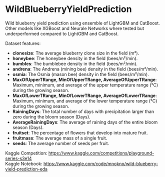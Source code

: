 # WildBlueberryYieldPrediction
Wild blueberry yield prediction using ensemble of LightGBM and CatBoost. Other models like XGBoost and Neurale Networks where tested but underperformed compared to LightGBM and CatBoost.

Dataset features:
- **clonesize**: The average blueberry clone size in the field (m²).
- **honeybee**: The honeybee density in the field (bees/m²/min).
- **bumbles**: The bumblebee density in the field (bees/m²/min).
- **andrena**: The Andrena (mining bee) density in the field (bees/m²/min).
- **osmia**: The Osmia (mason bee) density in the field (bees/m²/min).
- **MaxOfUpperTRange, MinOfUpperTRange, AverageOfUpperTRange**: Maximum, minimum, and average of the upper temperature range (℃) during the growing season.
- **MaxOfLowerTRange, MinOfLowerTRange, AverageOfLowerTRange**: Maximum, minimum, and average of the lower temperature range (℃) during the growing season.
- **RainingDays**: The total number of days with precipitation larger than zero during the bloom season (Days).
- **AverageRainingDays**: The average of raining days of the entire bloom season (Days).
- **fruitset**: The percentage of flowers that develop into mature fruit.
- **fruitmass**: The average mass of a single fruit.
- **seeds**: The average number of seeds per fruit.

Kaggle Competition: https://www.kaggle.com/competitions/playground-series-s3e14  
Kaggle Notebook: https://www.kaggle.com/code/mnokno/wild-blueberry-yield-prediction-eda  
